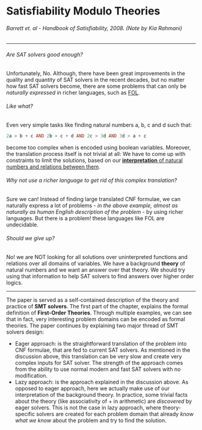 # Satisfiability Modulo Theories
###### Barrett et. al - Handbook of Satisfiability, 2008.  (Note by Kia Rahmani)
---
###### Are SAT solvers good enough? 
Unfortunately, No. Although, there have been great improvements in the quality and quantity of SAT solvers in the recent decades, but no matter how fast SAT solvers become, there are some problems that can only be *naturally expressed* in richer languages, such as [FOL](http://mathworld.wolfram.com/First-OrderLogic.html). 
###### Like what?
Even very simple tasks like finding natural numbers a, b, c and d such that:
``` Haskell
2a > b + c AND 2b > c + d AND 2c > 3d AND 3d > a + c 
```
become too complex when is encoded using boolean variables. Moreover, the translation process itself is not trivial at all: We have to come up with constraints to limit the solutions, based on our [**interpretation**  of natural numbers and relations between them](https://en.wikipedia.org/wiki/Presburger_arithmetic).

###### Why not use a richer language to get rid of this complex translation?
Sure we can! Instead of finding large translated CNF formulae, we can naturally express a lot of problems - *in the above example, almost as naturally as human English description of the problem* - by using richer languages. But there is a problem! these languages like FOL are undecidable. 

###### Should we give up?
No! we are NOT looking for all solutions over uninterpreted functions and relations over all domains of variables. We have a background **theory** of natural numbers and we want an answer over that theory. We should try using that information to help SAT solvers to find answers over higher order logics. 
***
The paper is served as a self-contained description of the theory and practice of **SMT solvers**. The first part of the chapter, explains the formal definition of **First-Order Theories**. Through multiple examples, we can see that in fact, very interesting problem domains can be encoded as formal theories. 
The paper continues by explaining two major thread of SMT solvers design:
- Eager approach: is the straightforward translation of the problem into CNF formulae, that are fed to current SAT solvers. As mentioned in the discussion above, this translation can be very slow and create very complex inputs for SAT solver. The strength of the approach comes from the ability to use normal modern and fast SAT solvers with no modification. 
- Lazy approach: is the approach explained in the discussion above. As opposed to eager approach, here we actually make use of our interpretation of the background theory. In practice, some trivial facts about the theory (like associativity of + in arithmetic) are *discovered* by eager solvers. This is not the case in lazy approach, where theory-specific solvers are created for each problem domain that already *know what we know* about the problem and try to find the solution. 
